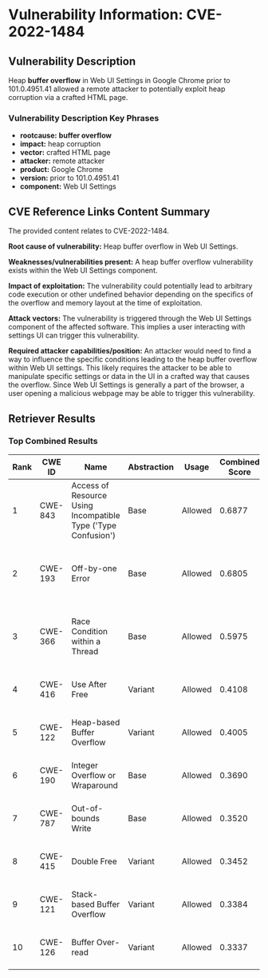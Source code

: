 # Vulnerability Information: CVE-2022-1484

## Vulnerability Description
Heap **buffer overflow** in Web UI Settings in Google Chrome prior to 101.0.4951.41 allowed a remote attacker to potentially exploit heap corruption via a crafted HTML page.

### Vulnerability Description Key Phrases
- **rootcause:** **buffer overflow**
- **impact:** heap corruption
- **vector:** crafted HTML page
- **attacker:** remote attacker
- **product:** Google Chrome
- **version:** prior to 101.0.4951.41
- **component:** Web UI Settings

## CVE Reference Links Content Summary
The provided content relates to CVE-2022-1484.

**Root cause of vulnerability:**
Heap buffer overflow in Web UI Settings.

**Weaknesses/vulnerabilities present:**
A heap buffer overflow vulnerability exists within the Web UI Settings component.

**Impact of exploitation:**
The vulnerability could potentially lead to arbitrary code execution or other undefined behavior depending on the specifics of the overflow and memory layout at the time of exploitation.

**Attack vectors:**
The vulnerability is triggered through the Web UI Settings component of the affected software. This implies a user interacting with settings UI can trigger this vulnerability.

**Required attacker capabilities/position:**
An attacker would need to find a way to influence the specific conditions leading to the heap buffer overflow within Web UI settings. This likely requires the attacker to be able to manipulate specific settings or data in the UI in a crafted way that causes the overflow. Since Web UI Settings is generally a part of the browser, a user opening a malicious webpage may be able to trigger this vulnerability.

## Retriever Results

### Top Combined Results

| Rank | CWE ID | Name | Abstraction | Usage | Combined Score | Retrievers | Individual Scores |
|------|--------|------|-------------|-------|---------------|------------|-------------------|
| 1 | CWE-843 | Access of Resource Using Incompatible Type ('Type Confusion') | Base | Allowed | 0.6877 | dense, sparse, graph | dense: 0.518, sparse: 0.218, graph: 0.849 |
| 2 | CWE-193 | Off-by-one Error | Base | Allowed | 0.6805 | dense, sparse, graph | dense: 0.516, sparse: 0.176, graph: 0.900 |
| 3 | CWE-366 | Race Condition within a Thread | Base | Allowed | 0.5975 | dense, sparse, graph | dense: 0.525, sparse: 0.211, graph: 0.599 |
| 4 | CWE-416 | Use After Free | Variant | Allowed | 0.4108 | dense, sparse | dense: 0.593, sparse: 0.259 |
| 5 | CWE-122 | Heap-based Buffer Overflow | Variant | Allowed | 0.4005 | dense, sparse | dense: 0.590, sparse: 0.243 |
| 6 | CWE-190 | Integer Overflow or Wraparound | Base | Allowed | 0.3690 | dense, sparse | dense: 0.537, sparse: 0.175 |
| 7 | CWE-787 | Out-of-bounds Write | Base | Allowed | 0.3520 | dense, sparse | dense: 0.520, sparse: 0.161 |
| 8 | CWE-415 | Double Free | Variant | Allowed | 0.3452 | sparse, graph | sparse: 0.169, graph: 0.776 |
| 9 | CWE-121 | Stack-based Buffer Overflow | Variant | Allowed | 0.3384 | dense, sparse | dense: 0.557, sparse: 0.154 |
| 10 | CWE-126 | Buffer Over-read | Variant | Allowed | 0.3337 | dense, sparse | dense: 0.550, sparse: 0.151 |

